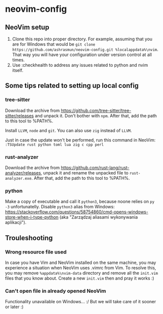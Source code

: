 # neovim-config

## NeoVim setup

1. Clone this repo into proper directory. For example, assuming that you are for Windows that would be
`git clone https://github.com/ashrasmun/neovim-config.git %localappdata%\nvim`. That way you will have your configuration under version control at all times.
2. Use :checkhealth to address any issues related to python and nvim itself.

## Some tips related to setting up local config

### tree-sitter

Download the archive from https://github.com/tree-sitter/tree-sitter/releases and unpack it. Don't bother with `npm`.
After that, add the path to this tool to %PATH%.

Install `LLVM`, `node` and `git`. You can also use `zig` instead of `LLVM`.

Just in case the update won't be performed, run this command in NeoVim:
`:TSUpdate rust python toml lua zig c cpp perl`

### rust-analyzer

Download the archive from https://github.com/rust-lang/rust-analyzer/releases, unpack it and rename the unpacked file to `rust-analyzer.exe`.
After that, add the path to this tool to %PATH%.

### python

Make a copy of executable and call it `python3`, because noone relies on `py -3` unfortunatelly.
Disable `python3` alias from Windows: https://stackoverflow.com/questions/58754860/cmd-opens-windows-store-when-i-type-python (aka "Zarządzaj aliasami wykonywania aplikacji").

## Trouleshooting

### Wrong resource file used

In case you have Vim and NeoVim installed on the same machine, you may experience a situation when NeoVim uses .vimrc from Vim.
To resolve this, you may remove `%appdata%\nvim-data` directory and remove all the `init.vim` files that you know about. Create a new `init.vim` then and pray it works :)

### Can't open file in already opened NeoVim

Functionality unavailable on Windows... :/ But we will take care of it sooner or later :)
